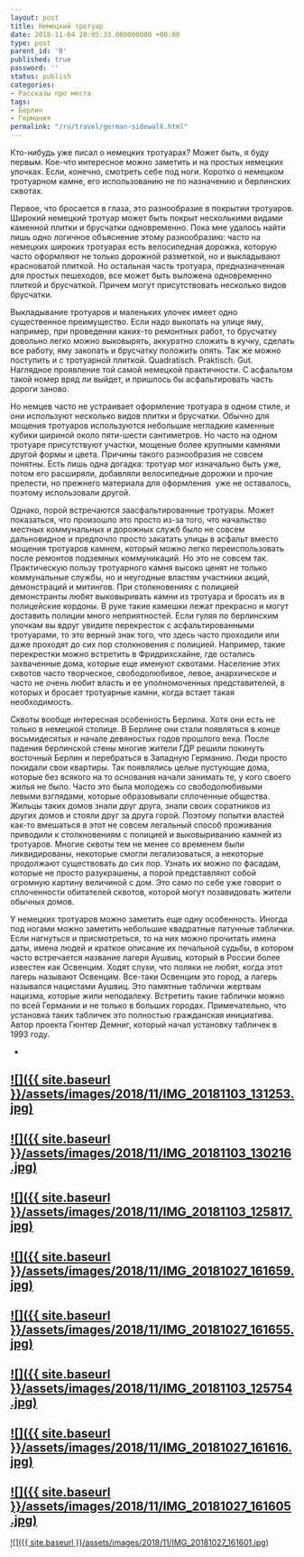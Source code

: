 ```yaml
---
layout: post
title: Немецкий тротуар
date: 2018-11-04 20:05:33.000000000 +00:00
type: post
parent_id: '0'
published: true
password: ''
status: publish
categories:
- Рассказы про места
tags:
- Берлин
- Германия
permalink: "/ru/travel/german-sidewalk.html"
---
```

Кто-нибудь уже писал о немецких тротуарах? Может быть, я буду первым. Кое-что интересное можно заметить и на простых немецких улочках. Если, конечно, смотреть себе под ноги. Коротко о немецком тротуарном камне, его использованию не по назначению и берлинских сквотах.

Первое, что бросается в глаза, это разнообразие в покрытии тротуаров. Широкий немецкий тротуар может быть покрыт несколькими видами каменной плитки и брусчатки одновременно. Пока мне удалось найти лишь одно логичное объяснение этому разнообразию: часто на немецких широких тротуарах есть велосипедная дорожка, которую часто оформляют не только дорожной разметкой, но и выкладывают красноватой плиткой. Но остальная часть тротуара, предназначенная для простых пешеходов, все может быть выложена одновременно плиткой и брусчаткой. Причем могут присутствовать несколько видов брусчатки.

Выкладывание тротуаров и маленьких улочек имеет одно существенное преимущество. Если надо выкопать на улице яму, например, при проведении каких-то ремонтных работ, то брусчатку довольно легко можно выковырять, аккуратно сложить в кучку, сделать все работу, яму закопать и брусчатку положить опять. Так же можно поступить и с тротуарной плиткой. Quadratisch. Praktisch. Gut. Наглядное проявление той самой немецкой практичности. С асфальтом такой номер вряд ли выйдет, и пришлось бы асфальтировать часть дороги заново.

Но немцев часто не устраивает оформление тротуара в одном стиле, и они используют несколько видов плитки и брусчатки. Обычно для мощения тротуаров используются небольшие негладкие каменные кубики шириной около пяти-шести сантиметров. Но часто на одном тротуаре присутствуют участки, мощеные более крупными камнями другой формы и цвета.&nbsp;Причины такого разнообразия не совсем понятны. Есть лишь одна догадка: тротуар мог изначально быть уже, потом его расширяли, добавляли велосипедные дорожки и прочие прелести, но прежнего материала для оформления&nbsp; уже не оставалось, поэтому использовали другой.

Однако, порой встречаются заасфальтированные тротуары. Может показаться, что произошло это просто из-за того, что начальство местных коммунальных и дорожных служб было не совсем дальновидное и предпочло просто закатать улицы в асфальт вместо мощения тротуаров камнем, который можно легко переиспользовать после ремонтов подземных коммуникаций. Но это не совсем так. Практическую пользу тротуарного камня высоко ценят не только коммунальные службы, но и неугодные властям участники акций, демонстраций и митингов. При столкновениях с полицией демонстранты любят выковыривать камни из тротуара и бросать их в полицейские кордоны. В руке такие камешки лежат прекрасно и могут доставить полиции много неприятностей. Если гуляя по берлинским улочкам вы вдруг увидите перекресток с асфальтированными тротуарами, то это верный знак того, что здесь часто проходили или даже проходят до сих пор столкновения с полицией. Например, такие перекрестки можно встретить в Фридрихсхайне, где остались захваченные дома, которые еще именуют сквотами. Население этих сквотов часто творческое, свободолюбивое, левое, анархическое и часто не очень любит власть и ее уполномоченных представителей, в которых и бросает тротуарные камни, когда встает такая необходимость.

Сквоты вообще интересная особенность Берлина. Хотя они есть не только в немецкой столице. В Берлине они стали появляться в конце восьмидесятых и начале девяностых годов прошлого века. После падения берлинской стены многие жители ГДР решили покинуть восточный Берлин и перебраться в Западную Германию. Люди просто покидали свои квартиры. Так появлялись целые пустующие дома, которые без всякого на то основания начали занимать те, у кого своего жилья не было. Часто это была молодежь со свободолюбивыми левыми взглядами, которые образовывали сплоченные общества. Жильцы таких домов знали друг друга, знали своих соратников из других домов и стояли друг за друга горой. Поэтому попытки властей как-то вмешаться в этот не совсем легальный способ проживания приводили к столкновениям с полицией и выковыриванию камней из тротуаров. Многие сквоты тем не менее со временем были ликвидированы, некоторые смогли легализоваться, а некоторые продолжают существовать до сих пор. Узнать их можно по фасадам, которые не просто разукрашены, а порой представляют собой огромную картину величиной с дом. Это само по себе уже говорит о сплоченности обитателей сквотов, которой могут позавидовать жители обычных домов.

У немецких тротуаров можно заметить еще одну особенность. Иногда под ногами можно заметить небольшие квадратные латунные таблички. Если нагнуться и присмотреться, то на них можно прочитать имена даты, имена людей и краткое описание их печальной судьбы, в котором часто встречается название лагеря Аушвиц, который в России более известен как Освенцим. Ходят слухи, что поляки не любят, когда этот лагерь называют Освенцим. Все-таки Освенцим это город, а лагерь назывался нацистами Аушвиц. Это памятные таблички жертвам нацизма, которые жили неподалеку. Встретить такие таблички можно по всей Германии и не только в больших городах. Примечательно, что установка таких табличек это полностью гражданская инициатива. Автор проекта&nbsp;Гюнтер Демниг, который начал установку табличек в 1993 году.

- 
[![]({{ site.baseurl }}/assets/images/2018/11/IMG_20181103_131253.jpg)](/wp-content/uploads/2021/05/IMG_20181103_131253.jpg)
- 
[![]({{ site.baseurl }}/assets/images/2018/11/IMG_20181103_130216.jpg)](/wp-content/uploads/2021/05/IMG_20181103_130216.jpg)
- 
[![]({{ site.baseurl }}/assets/images/2018/11/IMG_20181103_125817.jpg)](/wp-content/uploads/2021/05/IMG_20181103_125817.jpg)
- 
[![]({{ site.baseurl }}/assets/images/2018/11/IMG_20181027_161659.jpg)](/wp-content/uploads/2021/05/IMG_20181027_161659.jpg)
- 
[![]({{ site.baseurl }}/assets/images/2018/11/IMG_20181027_161655.jpg)](/wp-content/uploads/2021/05/IMG_20181027_161655.jpg)
- 
[![]({{ site.baseurl }}/assets/images/2018/11/IMG_20181103_125754.jpg)](/wp-content/uploads/2021/05/IMG_20181103_125754.jpg)
- 
[![]({{ site.baseurl }}/assets/images/2018/11/IMG_20181027_161616.jpg)](/wp-content/uploads/2021/05/IMG_20181027_161616.jpg)
- 
[![]({{ site.baseurl }}/assets/images/2018/11/IMG_20181027_161605.jpg)](/wp-content/uploads/2021/05/IMG_20181027_161605.jpg)
- 
[![]({{ site.baseurl }}/assets/images/2018/11/IMG_20181027_161601.jpg)](/wp-content/uploads/2021/05/IMG_20181027_161601.jpg)

